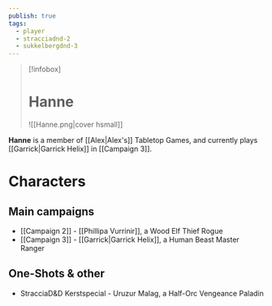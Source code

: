 ```yaml
---
publish: true
tags:
  - player
  - stracciadnd-2
  - sukkelbergdnd-3
---
```

> [!infobox]  
> # Hanne
> ![[Hanne.png|cover hsmall]]  

**Hanne** is a member of [[Alex|Alex's]] Tabletop Games, and currently plays [[Garrick|Garrick Helix]] in [[Campaign 3]].
# Characters
## Main campaigns
- [[Campaign 2]] - [[Phillipa Vurrinir]], a Wood Elf Thief Rogue
- [[Campaign 3]] - [[Garrick|Garrick Helix]], a Human Beast Master Ranger
## One-Shots  & other
- StracciaD&D Kerstspecial - Uruzur Malag, a Half-Orc Vengeance Paladin